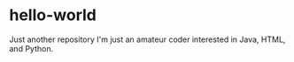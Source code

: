# hello-world
Just another repository
I'm just an amateur coder interested in Java, HTML, and Python.
